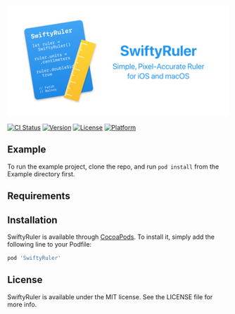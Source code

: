 ![Alt text](ruler-github.png?raw=true  "SwiftyRuler")

[![CI Status](https://img.shields.io/travis/fatihbalsoy/SwiftyRuler.svg?style=flat)](https://travis-ci.org/fatihbalsoy/SwiftyRuler)
[![Version](https://img.shields.io/cocoapods/v/SwiftyRuler.svg?style=flat)](https://cocoapods.org/pods/SwiftyRuler)
[![License](https://img.shields.io/cocoapods/l/SwiftyRuler.svg?style=flat)](https://cocoapods.org/pods/SwiftyRuler)
[![Platform](https://img.shields.io/cocoapods/p/SwiftyRuler.svg?style=flat)](https://cocoapods.org/pods/SwiftyRuler)

## Example

To run the example project, clone the repo, and run `pod install` from the Example directory first.

## Requirements

## Installation

SwiftyRuler is available through [CocoaPods](https://cocoapods.org). To install
it, simply add the following line to your Podfile:

```ruby
pod 'SwiftyRuler'
```

## License

SwiftyRuler is available under the MIT license. See the LICENSE file for more info.
